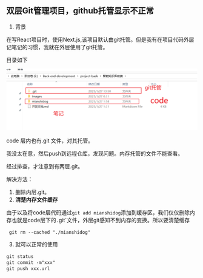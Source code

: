 ## 双层Git管理项目，github托管显示不正常

1. 背景

在写React项目时，使用Next.js,该项目默认由git托管。但是我有在项目代码外层记笔记的习惯，我就在外层使用了git托管。

目录如下

![image-20250127135548332](images/双层git管理github托管显示不正常.assets/image-20250127135548332.png)

code 层内也有.git 文件，对其托管。

我没太在意，然后push到远程仓库，发现问题。内存托管的文件不能查看。

经过排查，才注意到有两层.git。

解决方法：

1. 删除内层.git。
2. **清楚内存文件缓存**

由于以及将code层代码通过```git add mianshidog```添加到缓存区，我们仅仅删除内存也就是code层下的`.`git`文件，外层git感知不到内存的变换。所以要清楚缓存

```shell
 git rm --cached "./mianshidog"
```

3. 就可以正常的使用

```shell
git status
git commit -m"xxx"
git push xxx.url
```





